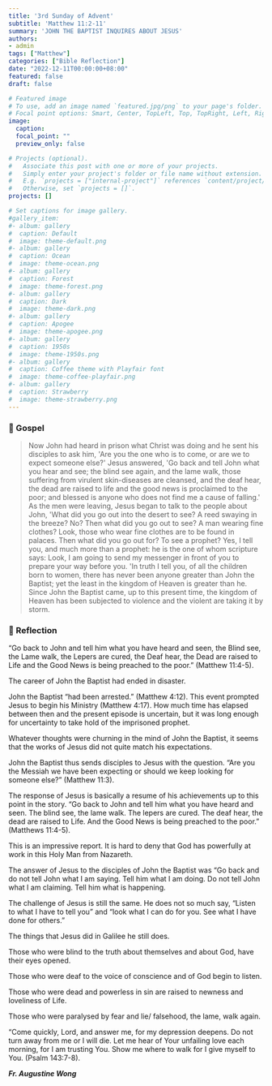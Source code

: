```yaml
---
title: '3rd Sunday of Advent'
subtitle: 'Matthew 11:2-11'
summary: 'JOHN THE BAPTIST INQUIRES ABOUT JESUS'
authors:
- admin
tags: ["Matthew"]
categories: ["Bible Reflection"]
date: "2022-12-11T00:00:00+08:00"
featured: false
draft: false

# Featured image
# To use, add an image named `featured.jpg/png` to your page's folder.
# Focal point options: Smart, Center, TopLeft, Top, TopRight, Left, Right, BottomLeft, Bottom, BottomRight
image:
  caption:
  focal_point: ""
  preview_only: false

# Projects (optional).
#   Associate this post with one or more of your projects.
#   Simply enter your project's folder or file name without extension.
#   E.g. `projects = ["internal-project"]` references `content/project/deep-learning/index.md`.
#   Otherwise, set `projects = []`.
projects: []

# Set captions for image gallery.
#gallery_item:
#- album: gallery
#  caption: Default
#  image: theme-default.png
#- album: gallery
#  caption: Ocean
#  image: theme-ocean.png
#- album: gallery
#  caption: Forest
#  image: theme-forest.png
#- album: gallery
#  caption: Dark
#  image: theme-dark.png
#- album: gallery
#  caption: Apogee
#  image: theme-apogee.png
#- album: gallery
#  caption: 1950s
#  image: theme-1950s.png
#- album: gallery
#  caption: Coffee theme with Playfair font
#  image: theme-coffee-playfair.png
#- album: gallery
#  caption: Strawberry
#  image: theme-strawberry.png
---
```


### :love_letter: Gospel
> Now John had heard in prison what Christ was doing and he sent his disciples to ask him, 'Are you the one who is to come, or are we to expect someone else?' Jesus answered, 'Go back and tell John what you hear and see; the blind see again, and the lame walk, those suffering from virulent skin-diseases are cleansed, and the deaf hear, the dead are raised to life and the good news is proclaimed to the poor; and blessed is anyone who does not find me a cause of falling.' As the men were leaving, Jesus began to talk to the people about John, 'What did you go out into the desert to see? A reed swaying in the breeze? No? Then what did you go out to see? A man wearing fine clothes? Look, those who wear fine clothes are to be found in palaces. Then what did you go out for? To see a prophet? Yes, I tell you, and much more than a prophet: he is the one of whom scripture says: Look, I am going to send my messenger in front of you to prepare your way before you. 'In truth I tell you, of all the children born to women, there has never been anyone greater than John the Baptist; yet the least in the kingdom of Heaven is greater than he. Since John the Baptist came, up to this present time, the kingdom of Heaven has been subjected to violence and the violent are taking it by storm.

### :speech_balloon: Reflection
“Go back to John and tell him what you have heard and seen, the Blind see, the Lame walk, the Lepers are cured, the Deaf hear, the Dead are raised to Life and the Good News is being preached to the poor.” (Matthew 11:4-5).

The career of John the Baptist had ended in disaster.

John the Baptist “had been arrested.” (Matthew 4:12). This event prompted Jesus to begin his Ministry (Matthew 4:17). How much time has elapsed between then and the present episode is uncertain, but it was long enough for uncertainty to take hold of the imprisoned prophet.

Whatever thoughts were churning in the mind of John the Baptist, it seems that the works of Jesus did not quite match his expectations.

John the Baptist thus sends disciples to Jesus with the question. “Are you the Messiah we have been expecting or should we keep looking for someone else?” (Matthew 11:3).

The response of Jesus is basically a resume of his achievements up to this point in the story. “Go back to John and tell him what you have heard and seen. The blind see, the lame walk. The lepers are cured. The deaf hear, the dead are raised to Life. And the Good News is being preached to the poor.” (Matthews 11:4-5).

This is an impressive report. It is hard to deny that God has powerfully at work in this Holy Man from Nazareth.

The answer of Jesus to the disciples of John the Baptist was “Go back and do not tell John what I am saying. Tell him what I am doing. Do not tell John what I am claiming. Tell him what is happening.

The challenge of Jesus is still the same. He does not so much say, “Listen to what I have to tell you” and “look what I can do for you. See what I have done for others.”

The things that Jesus did in Galilee he still does.

Those who were blind to the truth about themselves and about God, have their eyes opened.

Those who were deaf to the voice of conscience and of God begin to listen.

Those who were dead and powerless in sin are raised to newness and loveliness of Life.

Those who were paralysed by fear and lie/ falsehood, the lame, walk again.

“Come quickly, Lord, and answer me, for my depression deepens. Do not turn away from me or I will die. Let me hear of Your unfailing love each morning, for I am trusting You. Show me where to walk for I give myself to You. (Psalm 143:7-8).

___Fr. Augustine Wong___